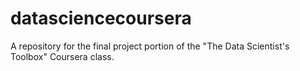 # datasciencecoursera
A repository for the final project portion of the "The Data Scientist's Toolbox" Coursera class.
